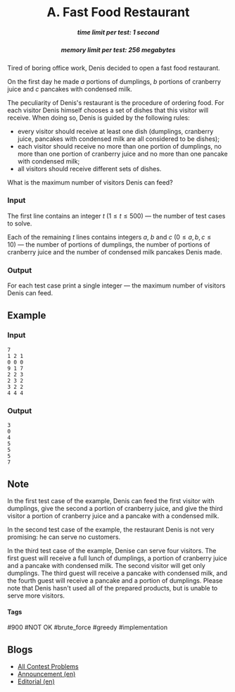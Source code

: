 <h1 style='text-align: center;'> A. Fast Food Restaurant</h1>

<h5 style='text-align: center;'>time limit per test: 1 second</h5>
<h5 style='text-align: center;'>memory limit per test: 256 megabytes</h5>

Tired of boring office work, Denis decided to open a fast food restaurant.

On the first day he made $a$ portions of dumplings, $b$ portions of cranberry juice and $c$ pancakes with condensed milk.

The peculiarity of Denis's restaurant is the procedure of ordering food. For each visitor Denis himself chooses a set of dishes that this visitor will receive. When doing so, Denis is guided by the following rules:

* every visitor should receive at least one dish (dumplings, cranberry juice, pancakes with condensed milk are all considered to be dishes);
* each visitor should receive no more than one portion of dumplings, no more than one portion of cranberry juice and no more than one pancake with condensed milk;
* all visitors should receive different sets of dishes.

What is the maximum number of visitors Denis can feed?

### Input

The first line contains an integer $t$ ($1 \le t \le 500$) — the number of test cases to solve.

Each of the remaining $t$ lines contains integers $a$, $b$ and $c$ ($0 \leq a, b, c \leq 10$) — the number of portions of dumplings, the number of portions of cranberry juice and the number of condensed milk pancakes Denis made.

### Output

For each test case print a single integer — the maximum number of visitors Denis can feed.

## Example

### Input


```text
7  
1 2 1  
0 0 0  
9 1 7  
2 2 3  
2 3 2  
3 2 2  
4 4 4  

```
### Output


```text
3  
0  
4  
5  
5  
5  
7  

```
## Note

In the first test case of the example, Denis can feed the first visitor with dumplings, give the second a portion of cranberry juice, and give the third visitor a portion of cranberry juice and a pancake with a condensed milk.

In the second test case of the example, the restaurant Denis is not very promising: he can serve no customers.

In the third test case of the example, Denise can serve four visitors. The first guest will receive a full lunch of dumplings, a portion of cranberry juice and a pancake with condensed milk. The second visitor will get only dumplings. The third guest will receive a pancake with condensed milk, and the fourth guest will receive a pancake and a portion of dumplings. Please note that Denis hasn't used all of the prepared products, but is unable to serve more visitors.



#### Tags 

#900 #NOT OK #brute_force #greedy #implementation 

## Blogs
- [All Contest Problems](../Codeforces_Round_622_(Div._2).md)
- [Announcement (en)](../blogs/Announcement_(en).md)
- [Editorial (en)](../blogs/Editorial_(en).md)
